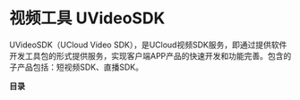 # 视频工具 UVideoSDK



UVideoSDK（UCloud Video
SDK），是UCloud视频SDK服务，即通过提供软件开发工具包的形式提供服务，实现客户端APP产品的快速开发和功能完善。包含的子产品包括：短视频SDK、直播SDK。

**目录**

